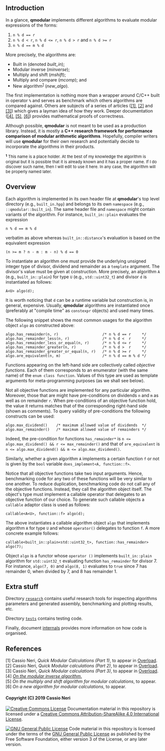## Introduction

In a glance, **qmodular** implements different algorithms to evaluate modular
expressions of the forms:

1. `n % d == r`
2. `n % d < r`, `n % d <= r`, `n % d > r` and `n % d >= r`
3. `n % d == m % d`

More precisely, the algorithms are:

* Built in (denoted *built_in*);
* Modular inverse (*minverse*);
* Multiply and shift (*mshift*);
* Multiply and compare (*mcomp*); and
* New algorithm<sup id="NewAlgoName">[1](#fNewAlgoName)</sup> (*new_algo*).

The first implementation is nothing more than a wrapper around C/C++ built in
operator `%` and serves as benchmark which others algorithms are compared
against. Others are subjects of a series of articles ([[1]](#overload-1),
[[2]](#overload-2) and [[3]](#overload-3)) which gives a layman idea of how they work.
Deeper documentation ([[4]](#deep-1), [[5]](#deep-2), [[6]](#deep-3)) provides mathematical proofs of correctness.

Although possible, **qmodular** is not meant to be used as a production library.
Instead, it is mostly a **C++ research framework for performance comparison of
modular arithmetic algorithms**. Hopefully, compiler writers will use
**qmodular** for their own research and potentially decide to incorporate the
algorithms in their products.

<font size="-1">
<b id="fNewAlgoName"><sup>1</sup></b> This name is a place holder. At the best
of my knowledge the algorithm is original but it is possible that it is already
known and it has a proper name. If I do discover such name, then I will edit to
use it here. In any case, the algorithm will be properly named later.
</font>



## Overview

Each algorithm is implemented in its own header file at **qmodular**'s top level
directory (e.g., `built_in.hpp`) and belongs to its own `namespace` (e.g.,
`::qmodular::built_in`). The same header file and `namespace` might contain
variants of the algorithm. For instance, `built_in::plain` evaluates the
expression

    n % d == m % d

verbatim as above whereas `built_in::distance`'s evaluation is based on the
equivalent expression

    (n >= m ? n - m : m - n) % d == 0

To instantiate an algorithm one must provide the underlying unsigned integer
type of divisor, dividend and remainder as a `template` argument. The divisor's
value must be given at construction. More precisely, an algorithm `A` (e.g.,
`built_in::plain`) for type `U` (e.g., `std::uint32_t`) and divisor `d` is
instantiated as follows:

    A<U> algo(d);

It is worth noticing that `d` can be a runtime variable but construction is, in
general, expensive. Usually, **qmodular** algorithms are instantiated once
(preferably at "compile time" as `constexpr` objects) and used many times.

The following snippet shows the most common usages for the algorithm object
`algo` as constructed above:

    algo.has_remainder(n, r)                    /* n % d == r     */
    algo.has_remainder_less(n, r)               /* n % d <  r     */
    algo.has_remainder_less_or_equal(n, r)      /* n % d <= r     */
    algo.has_remainder_greater(n, r)            /* n % d >  r     */
    algo.has_remainder_greater_or_equal(n, r)   /* n % d >= r     */
    algo.are_equivalent(n, m)                   /* n % d == m % d */

Functions appearing on the left-hand side are collectively called *objective
functions*. Each of them corresponds to an enumerator (with the same name) of
the `enum class function`. Values of this type are used as template arguments
for meta-programming purposes (as we shall see below).

Not all objective functions are implemented for any particular algorithm.
Moreover, those that are might have pre-conditions on dividends `n` and `m` as
well as on remainder `r`. When pre-conditions of an objective function hold, the
value it returns matches that of the corresponding right-hand side (shown as
comments). To query validity of pre-conditions the following constructs can be
used:

    algo.max_dividend()    /* maximum allowed value of dividends  */
    algo.max_remainder()   /* maximum allowed value of remainders */



Indeed, the pre-condition for functions `has_remainder*` is
`n <= algo.max_dividend() && r <= max_remainder()` and that of `are_equivalent`
is `n <= algo.max_dividend() && m <= algo.max_dividend()`.

Similarly, whether a given algorithm `A` implements a certain function `f` or
not is given by the `bool` variable `does_implement<A, function::f>`. 

Notice that all objective functions take two input arguments. Hence,
benchmarking code for any two of these functions will be very similar to one
another. To reduce duplication, benchmarking code do not call any of the
objective functions. Instead, they call the algorithm object itself. The
object's type must implement a callable operator that delegates to an objective
function of our choice. To generate such callable objects a `callable` adaptor
class is used as follows:

    callable<A<U>, function::f> algo(d);

The above instantiates a callable algorithm object `algo` that implements
algorithm `A` for type `U` and whose `operator()` delegates to function `f`. A
more concrete example follows:

    callable<built_in::plain<std::uint32_t>, function::has_remainder> algo(7);

Object `algo` is a functor whose `operator ()` implements `built_in::plain`
algorithm for `std::uint32_t` evaluating function `has_remainder` for divisor 7.
For instance,  `algo(7, 0)` and `algo(8, 1)` evaluates to `true` since 7 has
remainder 0, when divided by 7, and 8 has remainder 1.



## Extra stuff

Directory [`research`](research) contains useful research tools for inspecting
algorithms parameters and generated assembly, benchmarking and plotting results,
etc.

Directory [`tests`](tests) contains testing code.

Finally, document [internals](Internals.md) provides more information on how
code is organised.



## References

<span id="overload-1">[1] Cassio Neri, *Quick Modular Calculations (Part 1)*,
to appear in [Overload](https://accu.org/index.php/journals/c78/).<br>
<span id="overload-2">[2] Cassio Neri, *Quick Modular calculations (Part 2)*,
to appear in [Overload](https://accu.org/index.php/journals/c78/).<br>
<span id="overload-3">[3] Cassio Neri, *Quick Modular calculations (Part 3)*,
to appear in [Overload](https://accu.org/index.php/journals/c78/).<br>
<span id="deep-1">[4] [*On the modular inverse algorithm*.](papers/minverse.pdf)<br>
<span id="deep-2">[5] *On the multiply and shift algorithm for modular calculations*, to appear.<br>
<span id="deep-3">[6] *On a new algorithm for modular calculations*, to appear.<br>



#### Copyright (C) 2019 Cassio Neri

[![Creative Commons License](https://i.creativecommons.org/l/by-sa/4.0/88x31.png)](http://creativecommons.org/licenses/by-sa/4.0)
Documentation material in this repository is licensed under a
[Creative Commons Attribution-ShareAlike 4.0 International License](http://creativecommons.org/licenses/by-sa/4.0).

[![GNU General Public License](https://www.gnu.org/graphics/gplv3-88x31.png)](https://www.gnu.org/licenses/gpl-3.0-standalone.html)
Code material in this repository is licensed under the terms of the 
[GNU General Public License](https://www.gnu.org/licenses/gpl-3.0-standalone.html)
as published by the Free Software Foundation, either version 3 of the License,
or any later version.
